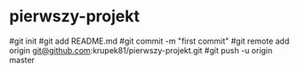 # pierwszy-projekt

#git init
#git add README.md
#git commit -m "first commit"
#git remote add origin git@github.com:krupek81/pierwszy-projekt.git
#git push -u origin master
